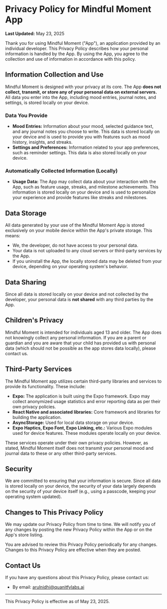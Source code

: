 # Privacy Policy for Mindful Moment App

**Last Updated:** May 23, 2025

Thank you for using Mindful Moment ("App"), an application provided by an individual developer. This Privacy Policy describes how your personal information is handled by the App. By using the App, you agree to the collection and use of information in accordance with this policy.

## Information Collection and Use

Mindful Moment is designed with your privacy at its core. The App **does not collect, transmit, or store any of your personal data on external servers.** All data you enter into the App, including mood entries, journal notes, and settings, is stored locally on your device.

### Data You Provide

* **Mood Entries:** Information about your mood, selected guidance text, and any journal notes you choose to write. This data is stored locally on your device and is used to provide you with features such as mood history, insights, and streaks.
* **Settings and Preferences:** Information related to your app preferences, such as reminder settings. This data is also stored locally on your device.

### Automatically Collected Information (Locally)

* **Usage Data:** The App may collect data about your interaction with the App, such as feature usage, streaks, and milestone achievements. This information is stored locally on your device and is used to personalize your experience and provide features like streaks and milestones.

## Data Storage

All data generated by your use of the Mindful Moment App is stored exclusively on your mobile device within the App's private storage. This means:

* We, the developer, do not have access to your personal data.
* Your data is not uploaded to any cloud servers or third-party services by the App.
* If you uninstall the App, the locally stored data may be deleted from your device, depending on your operating system's behavior.

## Data Sharing

Since all data is stored locally on your device and not collected by the developer, your personal data is **not shared** with any third parties by the App.

## Children's Privacy

Mindful Moment is intended for individuals aged 13 and older. The App does not knowingly collect any personal information. If you are a parent or guardian and you are aware that your child has provided us with personal data (which should not be possible as the app stores data locally), please contact us.

## Third-Party Services

The Mindful Moment app utilizes certain third-party libraries and services to provide its functionality. These include:

* **Expo:** The application is built using the Expo framework. Expo may collect anonymized usage statistics and error reporting data as per their own privacy policies.
* **React Native and associated libraries:** Core framework and libraries for building the application.
* **AsyncStorage:** Used for local data storage on your device.
* **Expo Haptics, Expo Font, Expo Linking, etc.:** Various Expo modules used for device features. These modules operate locally on your device.

These services operate under their own privacy policies. However, as stated, Mindful Moment itself does not transmit your personal mood and journal data to these or any other third-party services.

## Security

We are committed to ensuring that your information is secure. Since all data is stored locally on your device, the security of your data largely depends on the security of your device itself (e.g., using a passcode, keeping your operating system updated).

## Changes to This Privacy Policy

We may update our Privacy Policy from time to time. We will notify you of any changes by posting the new Privacy Policy within the App or on the App's store listing.

You are advised to review this Privacy Policy periodically for any changes. Changes to this Privacy Policy are effective when they are posted.

## Contact Us

If you have any questions about this Privacy Policy, please contact us:

* By email: arulnidhi@quanitfylabs.ai

---

This Privacy Policy is effective as of May 23, 2025.
